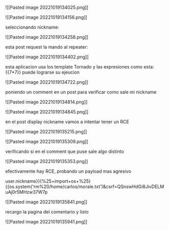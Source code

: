 ![[Pasted image 20221019134025.png]]

![[Pasted image 20221019134156.png]]

seleccionando nickname:

![[Pasted image 20221019134258.png]]

esta post request la mando al repeater:

![[Pasted image 20221019134402.png]]


esta aplicacion usa los template Tornado y las expresiones como esta: {{7*7}} puede lograrse su ejeucion


![[Pasted image 20221019134722.png]]

poniendo un comment en un post para verificar como sale mi nickname

![[Pasted image 20221019134814.png]]

![[Pasted image 20221019134845.png]]

en el post display nickname vamos a intentar tener un RCE

![[Pasted image 20221019135215.png]]


![[Pasted image 20221019135309.png]]

verificando si en el comment que puse sale algo distinto

![[Pasted image 20221019135353.png]]

efectivamente hay RCE, probando un payload mas agresivo

user.nickname}}{%25+import+os+%25}{{os.system('rm%20/home/carlos/morale.txt')&csrf=QSnswHdGi8JivDELMuAj0r5MHzw37W7p

![[Pasted image 20221019135841.png]]

recargo la pagina del comentario y listo

![[Pasted image 20221019135941.png]]



